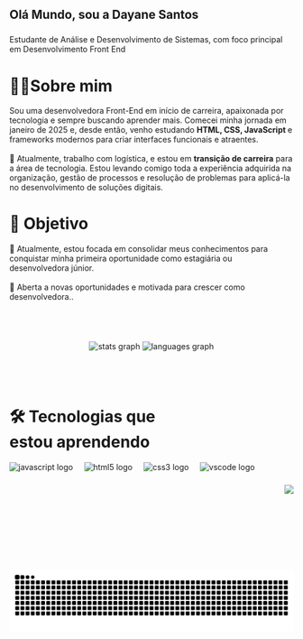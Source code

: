 <h2 align="left">Olá Mundo, sou a Dayane Santos</h2>

###

<p align="left">Estudante de Análise e Desenvolvimento de Sistemas, com foco principal em Desenvolvimento Front End</p>

###

<h1>👩‍💻Sobre mim </h1>

<p>Sou uma desenvolvedora Front-End em início de carreira, apaixonada por tecnologia e sempre buscando aprender mais.  
Comecei minha jornada em janeiro de 2025 e, desde então, venho estudando <strong> HTML, CSS, JavaScript </strong> e frameworks modernos para criar interfaces funcionais e atraentes.
<br><br>
💼 Atualmente, trabalho com logística, e estou em <strong>transição de carreira</strong> para a área de tecnologia.  
Estou levando comigo toda a experiência adquirida na organização, gestão de processos e resolução de problemas para aplicá-la no desenvolvimento de soluções digitais. </p>

###
<h1> 🎯 Objetivo </h1>
<p align="left">🎯 Atualmente, estou focada em consolidar meus conhecimentos para conquistar minha primeira oportunidade como estagiária ou desenvolvedora júnior.
<br><br>
🎲 Aberta a novas oportunidades e motivada para crescer como desenvolvedora..</p>

###
<br><br>
<div align="center">
  <img src="https://github-readme-stats.vercel.app/api?username=Day-santos&hide_title=false&hide_rank=false&show_icons=true&include_all_commits=true&count_private=true&disable_animations=false&theme=dark&locale=en&hide_border=false" height="150" alt="stats graph"  />
  <img src="https://github-readme-stats.vercel.app/api/top-langs?username=Day-santos&locale=en&hide_title=false&layout=compact&card_width=320&langs_count=5&theme=dark&hide_border=false" height="150" alt="languages graph"  />
</div>

###
<br><br>
<h1> 🛠 Tecnologias que estou aprendendo </h1>
<div align="left">
  <img src="https://cdn.jsdelivr.net/gh/devicons/devicon/icons/javascript/javascript-original.svg" height="30" alt="javascript logo"  />
  <img width="12" />
  <img src="https://cdn.jsdelivr.net/gh/devicons/devicon/icons/html5/html5-original.svg" height="30" alt="html5 logo"  />
  <img width="12" />
  <img src="https://cdn.jsdelivr.net/gh/devicons/devicon/icons/css3/css3-original.svg" height="30" alt="css3 logo"  />
  <img width="12" />
  <img src="https://cdn.jsdelivr.net/gh/devicons/devicon/icons/vscode/vscode-original.svg" height="30" alt="vscode logo"  />
</div>

###

<div align="left">
</div>

###

<img align="right" height="150" src="https://media1.giphy.com/media/v1.Y2lkPTc5MGI3NjExZ2swZnc5ODN1dmV6cXozaXc4MGpveW14eXJ0bGh0N2UyZDYxaHh3cCZlcD12MV9pbnRlcm5hbF9naWZfYnlfaWQmY3Q9Zw/78XCFBGOlS6keY1Bil/giphy.gif"  />

###

<br clear="both">

<img src="https://raw.githubusercontent.com/Day-santos/Day-santos/output/snake.svg" alt="Snake animation" />

###
  
